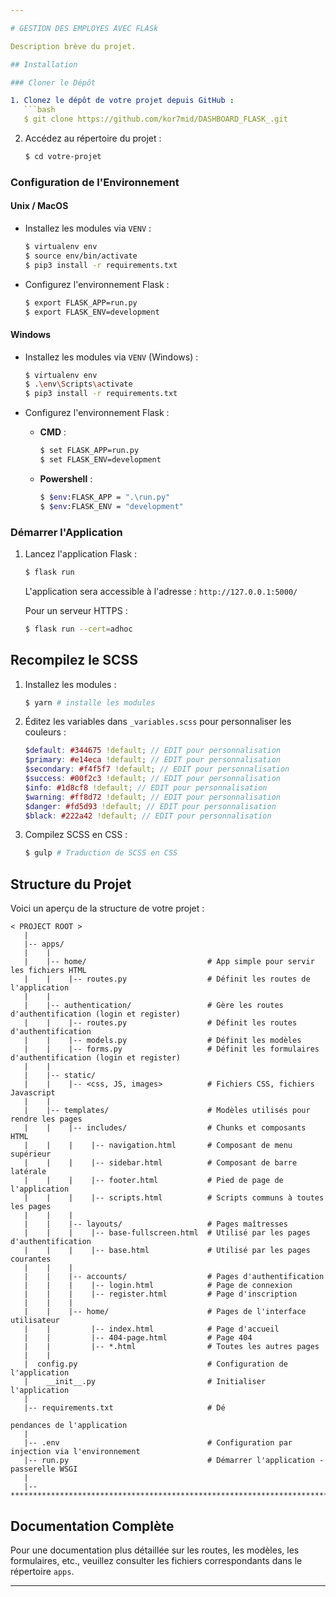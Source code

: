 ```yaml
---

# GESTION DES EMPLOYES AVEC FLASk

Description brève du projet.

## Installation

### Cloner le Dépôt

1. Clonez le dépôt de votre projet depuis GitHub :
   ```bash
   $ git clone https://github.com/kor7mid/DASHBOARD_FLASK_.git
   ```

2. Accédez au répertoire du projet :
   ```bash
   $ cd votre-projet
   ```

### Configuration de l'Environnement

#### Unix / MacOS
- Installez les modules via `VENV` :
  ```bash
  $ virtualenv env
  $ source env/bin/activate
  $ pip3 install -r requirements.txt
  ```

- Configurez l'environnement Flask :
  ```bash
  $ export FLASK_APP=run.py
  $ export FLASK_ENV=development
  ```

#### Windows
- Installez les modules via `VENV` (Windows) :
  ```bash
  $ virtualenv env
  $ .\env\Scripts\activate
  $ pip3 install -r requirements.txt
  ```

- Configurez l'environnement Flask :
  - **CMD** :
    ```bash
    $ set FLASK_APP=run.py
    $ set FLASK_ENV=development
    ```
  - **Powershell** :
    ```bash
    $ $env:FLASK_APP = ".\run.py"
    $ $env:FLASK_ENV = "development"
    ```

### Démarrer l'Application

1. Lancez l'application Flask :
   ```bash
   $ flask run
   ```

   L'application sera accessible à l'adresse : `http://127.0.0.1:5000/`

   Pour un serveur HTTPS :
   ```bash
   $ flask run --cert=adhoc
   ```

## Recompilez le SCSS

1. Installez les modules :
   ```bash
   $ yarn # installe les modules
   ```

2. Éditez les variables dans `_variables.scss` pour personnaliser les couleurs :
   ```scss
   $default: #344675 !default; // EDIT pour personnalisation
   $primary: #e14eca !default; // EDIT pour personnalisation
   $secondary: #f4f5f7 !default; // EDIT pour personnalisation
   $success: #00f2c3 !default; // EDIT pour personnalisation
   $info: #1d8cf8 !default; // EDIT pour personnalisation
   $warning: #ff8d72 !default; // EDIT pour personnalisation
   $danger: #fd5d93 !default; // EDIT pour personnalisation
   $black: #222a42 !default; // EDIT pour personnalisation
   ```

3. Compilez SCSS en CSS :
   ```bash
   $ gulp # Traduction de SCSS en CSS
   ```

## Structure du Projet

Voici un aperçu de la structure de votre projet :
```
< PROJECT ROOT >
   |
   |-- apps/
   |    |
   |    |-- home/                           # App simple pour servir les fichiers HTML
   |    |    |-- routes.py                  # Définit les routes de l'application
   |    |
   |    |-- authentication/                 # Gère les routes d'authentification (login et register)
   |    |    |-- routes.py                  # Définit les routes d'authentification
   |    |    |-- models.py                  # Définit les modèles
   |    |    |-- forms.py                   # Définit les formulaires d'authentification (login et register)
   |    |
   |    |-- static/
   |    |    |-- <css, JS, images>          # Fichiers CSS, fichiers Javascript
   |    |
   |    |-- templates/                      # Modèles utilisés pour rendre les pages
   |    |    |-- includes/                  # Chunks et composants HTML
   |    |    |    |-- navigation.html       # Composant de menu supérieur
   |    |    |    |-- sidebar.html          # Composant de barre latérale
   |    |    |    |-- footer.html           # Pied de page de l'application
   |    |    |    |-- scripts.html          # Scripts communs à toutes les pages
   |    |    |
   |    |    |-- layouts/                   # Pages maîtresses
   |    |    |    |-- base-fullscreen.html  # Utilisé par les pages d'authentification
   |    |    |    |-- base.html             # Utilisé par les pages courantes
   |    |    |
   |    |    |-- accounts/                  # Pages d'authentification
   |    |    |    |-- login.html            # Page de connexion
   |    |    |    |-- register.html         # Page d'inscription
   |    |    |
   |    |    |-- home/                      # Pages de l'interface utilisateur
   |    |         |-- index.html            # Page d'accueil
   |    |         |-- 404-page.html         # Page 404
   |    |         |-- *.html                # Toutes les autres pages
   |    |
   |  config.py                             # Configuration de l'application
   |    __init__.py                         # Initialiser l'application
   |
   |-- requirements.txt                     # Dé

pendances de l'application
   |
   |-- .env                                 # Configuration par injection via l'environnement
   |-- run.py                               # Démarrer l'application - passerelle WSGI
   |
   |-- ************************************************************************
```

## Documentation Complète

Pour une documentation plus détaillée sur les routes, les modèles, les formulaires, etc., veuillez consulter les fichiers correspondants dans le répertoire `apps`.

---
```

